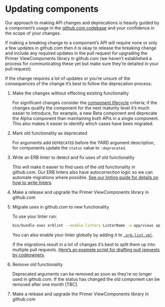 # Updating components

Our approach to making API changes and deprecations is heavily guided by a component’s usage in the [github.com codebase](https://github.com/github/github) and your confidence in the scope of your changes.

If making a breaking change to a component’s API will require none or only a few updates in github.com then it is okay to release the breaking change and include any required updates in the pull request for upgrading the Primer ViewComponents library in github.com (we haven’t established a process for communicating these yet but make sure they’re detailed in your pull request).

If the change requires a lot of updates or you’re unsure of the consequences of the change it’s best to follow the deprecation process:

1. Make the changes without effecting existing functionality

   For significant changes consider the [component lifecycle](https://primer.style/contribute/component-lifecycle) criteria; if the changes qualify the component for the next maturity level it’s much easier to introduce, for example, a new Beta component and deprecate the Alpha component than maintaining both APIs in a single component. This also makes it easier to identify which cases have been migrated.

2. Mark old functionality as deprecated

   For arguments add `DEPRECATED` before the YARD argument description, for components update the `status` value to `:deprecated`.

3. Write an ERB linter to detect and fix uses of old functionality

   This will make it easier to find uses of the old functionality in github.com. Our ERB linters also have autocorrection logic so we can automate migrations where possible. [See our linting guide for details on how to write linters](https://primer.style/view-components/linting).

4. Make a release and upgrade the Primer ViewComponents library in github.com
5. Migrate uses in github.com to new functionality

   To use your linter run:

   ```bash
   bin/bundle exec erblint --enable-linters LinterName -a app/views app/components app/packages
   ```

   You can also enable your linter globally by adding it to [`.erb-lint.yml`](https://github.com/github/github/blob/master/.erb-lint.yml).

   If the migrations result in a lot of changes it’s best to split them up into multiple pull requests. [Here’s an example script for drafting pull requests by codeowners](https://github.com/primer/view_components/pull/972#discussion_r784217378).

6. Remove old functionality

   Deprecated arguments can be removed as soon as they’re no longer used in github.com. If the status has changed the old component can be removed after one month [TBC].

7. Make a release and upgrade the Primer ViewComponents library in github.com
